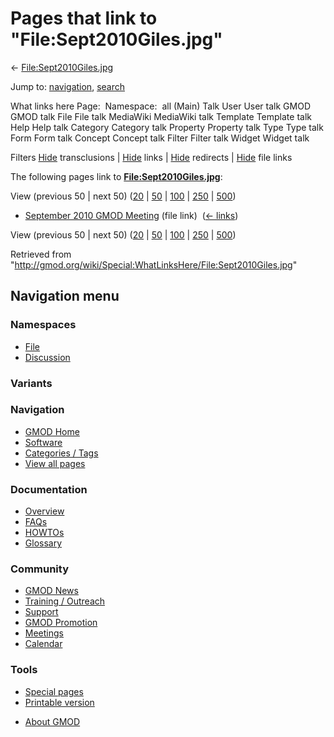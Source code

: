 <div id="mw-page-base" class="noprint">

</div>

<div id="mw-head-base" class="noprint">

</div>

<div id="content" class="mw-body" role="main">

<span id="top"></span>

<div id="mw-js-message" style="display:none;">

</div>



# <span dir="auto">Pages that link to "File:Sept2010Giles.jpg"</span>

<div id="bodyContent">

<div id="contentSub">

←
[File:Sept2010Giles.jpg](/wiki/File:Sept2010Giles.jpg "File:Sept2010Giles.jpg")

</div>

<div id="jump-to-nav" class="mw-jump">

Jump to: [navigation](#mw-navigation), [search](#p-search)

</div>

<div id="mw-content-text">

What links here Page:  Namespace:  all (Main) Talk User User talk GMOD
GMOD talk File File talk MediaWiki MediaWiki talk Template Template talk
Help Help talk Category Category talk Property Property talk Type Type
talk Form Form talk Concept Concept talk Filter Filter talk Widget
Widget talk

Filters
[Hide](/mediawiki/index.php?title=Special:WhatLinksHere/File:Sept2010Giles.jpg&hidetrans=1 "Special:WhatLinksHere/File:Sept2010Giles.jpg")
transclusions \|
[Hide](/mediawiki/index.php?title=Special:WhatLinksHere/File:Sept2010Giles.jpg&hidelinks=1 "Special:WhatLinksHere/File:Sept2010Giles.jpg")
links \|
[Hide](/mediawiki/index.php?title=Special:WhatLinksHere/File:Sept2010Giles.jpg&hideredirs=1 "Special:WhatLinksHere/File:Sept2010Giles.jpg")
redirects \|
[Hide](/mediawiki/index.php?title=Special:WhatLinksHere/File:Sept2010Giles.jpg&hideimages=1 "Special:WhatLinksHere/File:Sept2010Giles.jpg")
file links

The following pages link to
**[File:Sept2010Giles.jpg](/wiki/File:Sept2010Giles.jpg "File:Sept2010Giles.jpg")**:

View (previous 50 \| next 50)
([20](/mediawiki/index.php?title=Special:WhatLinksHere/File:Sept2010Giles.jpg&limit=20 "Special:WhatLinksHere/File:Sept2010Giles.jpg")
\|
[50](/mediawiki/index.php?title=Special:WhatLinksHere/File:Sept2010Giles.jpg&limit=50 "Special:WhatLinksHere/File:Sept2010Giles.jpg")
\|
[100](/mediawiki/index.php?title=Special:WhatLinksHere/File:Sept2010Giles.jpg&limit=100 "Special:WhatLinksHere/File:Sept2010Giles.jpg")
\|
[250](/mediawiki/index.php?title=Special:WhatLinksHere/File:Sept2010Giles.jpg&limit=250 "Special:WhatLinksHere/File:Sept2010Giles.jpg")
\|
[500](/mediawiki/index.php?title=Special:WhatLinksHere/File:Sept2010Giles.jpg&limit=500 "Special:WhatLinksHere/File:Sept2010Giles.jpg"))

- [September 2010 GMOD
  Meeting](/wiki/September_2010_GMOD_Meeting "September 2010 GMOD Meeting")
  (file link) ‎ <span class="mw-whatlinkshere-tools">([←
  links](/mediawiki/index.php?title=Special:WhatLinksHere&target=September+2010+GMOD+Meeting "Special:WhatLinksHere"))</span>

View (previous 50 \| next 50)
([20](/mediawiki/index.php?title=Special:WhatLinksHere/File:Sept2010Giles.jpg&limit=20 "Special:WhatLinksHere/File:Sept2010Giles.jpg")
\|
[50](/mediawiki/index.php?title=Special:WhatLinksHere/File:Sept2010Giles.jpg&limit=50 "Special:WhatLinksHere/File:Sept2010Giles.jpg")
\|
[100](/mediawiki/index.php?title=Special:WhatLinksHere/File:Sept2010Giles.jpg&limit=100 "Special:WhatLinksHere/File:Sept2010Giles.jpg")
\|
[250](/mediawiki/index.php?title=Special:WhatLinksHere/File:Sept2010Giles.jpg&limit=250 "Special:WhatLinksHere/File:Sept2010Giles.jpg")
\|
[500](/mediawiki/index.php?title=Special:WhatLinksHere/File:Sept2010Giles.jpg&limit=500 "Special:WhatLinksHere/File:Sept2010Giles.jpg"))

</div>

<div class="printfooter">

Retrieved from
"<http://gmod.org/wiki/Special:WhatLinksHere/File:Sept2010Giles.jpg>"

</div>

<div id="catlinks" class="catlinks catlinks-allhidden">

</div>

<div class="visualClear">

</div>

</div>

</div>

<div id="mw-navigation">

## Navigation menu

<div id="mw-head">



<div id="left-navigation">

<div id="p-namespaces" class="vectorTabs" role="navigation"
aria-labelledby="p-namespaces-label">

### Namespaces

- <span id="ca-nstab-image"><a href="/wiki/File:Sept2010Giles.jpg" accesskey="c"
  title="View the file page [c]">File</a></span>
- <span id="ca-talk"><a
  href="/mediawiki/index.php?title=File_talk:Sept2010Giles.jpg&amp;action=edit&amp;redlink=1"
  accesskey="t"
  title="Discussion about the content page [t]">Discussion</a></span>

</div>

<div id="p-variants" class="vectorMenu emptyPortlet" role="navigation"
aria-labelledby="p-variants-label">

### 

### Variants[](#)

<div class="menu">

</div>

</div>

</div>





</div>

</div>

</div>

<div id="mw-panel">

<div id="p-logo" role="banner">

<a href="/wiki/Main_Page"
style="background-image: url(http://gmod.org/images/GMOD-cogs.png);"
title="Visit the main page"></a>

</div>

<div id="p-Navigation" class="portal" role="navigation"
aria-labelledby="p-Navigation-label">

### Navigation

<div class="body">

- <span id="n-GMOD-Home">[GMOD Home](/wiki/Main_Page)</span>
- <span id="n-Software">[Software](/wiki/GMOD_Components)</span>
- <span id="n-Categories-.2F-Tags">[Categories /
  Tags](/wiki/Categories)</span>
- <span id="n-View-all-pages">[View all
  pages](/wiki/Special:AllPages)</span>

</div>

</div>

<div id="p-Documentation" class="portal" role="navigation"
aria-labelledby="p-Documentation-label">

### Documentation

<div class="body">

- <span id="n-Overview">[Overview](/wiki/Overview)</span>
- <span id="n-FAQs">[FAQs](/wiki/Category:FAQ)</span>
- <span id="n-HOWTOs">[HOWTOs](/wiki/Category:HOWTO)</span>
- <span id="n-Glossary">[Glossary](/wiki/Glossary)</span>

</div>

</div>

<div id="p-Community" class="portal" role="navigation"
aria-labelledby="p-Community-label">

### Community

<div class="body">

- <span id="n-GMOD-News">[GMOD News](/wiki/GMOD_News)</span>
- <span id="n-Training-.2F-Outreach">[Training /
  Outreach](/wiki/Training_and_Outreach)</span>
- <span id="n-Support">[Support](/wiki/Support)</span>
- <span id="n-GMOD-Promotion">[GMOD
  Promotion](/wiki/GMOD_Promotion)</span>
- <span id="n-Meetings">[Meetings](/wiki/Meetings)</span>
- <span id="n-Calendar">[Calendar](/wiki/Calendar)</span>

</div>

</div>

<div id="p-tb" class="portal" role="navigation"
aria-labelledby="p-tb-label">

### Tools

<div class="body">

- <span id="t-specialpages"><a href="/wiki/Special:SpecialPages" accesskey="q"
  title="A list of all special pages [q]">Special pages</a></span>
- <span id="t-print"><a
  href="/mediawiki/index.php?title=Special:WhatLinksHere/File:Sept2010Giles.jpg&amp;printable=yes"
  rel="alternate" accesskey="p"
  title="Printable version of this page [p]">Printable version</a></span>

</div>

</div>

</div>

</div>

<div id="footer" role="contentinfo">

- <span id="footer-places-about">[About
  GMOD](/wiki/GMOD:About "GMOD:About")</span>

<!-- -->






</div>
